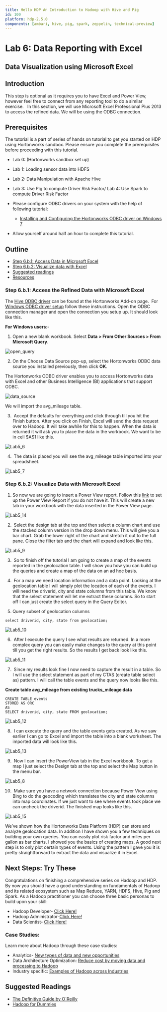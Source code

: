 ```yaml
---
title: Hello HDP An Introduction to Hadoop with Hive and Pig
id: 100
platform: hdp-2.5.0
components: [ambari, hive, pig, spark, zeppelin, technical-preview]
---
```


# Lab 6: Data Reporting with Excel

## Data Visualization using Microsoft Excel

## Introduction

This step is optional as it requires you to have Excel and Power View, however feel free to connect from any reporting tool to do a similar exercise.   In this section, we will use Microsoft Excel Professional Plus 2013 to access the refined data. We will be using the ODBC connection.

## Prerequisites

The tutorial is a part of series of hands on tutorial to get you started on HDP using Hortonworks sandbox. Please ensure you complete the prerequisites before proceeding with this tutorial.

*   Lab 0: (Hortonworks sandbox set up)
*   Lab 1: Loading sensor data into HDFS
*   Lab 2: Data Manipulation with Apache Hive
*   Lab 3: Use Pig to compute Driver Risk Factor/ Lab 4: Use Spark to compute Driver Risk Factor
*   Please configure ODBC drivers on your system with the help of following tutorial:
    *   [Installing and Configuring the Hortonworks ODBC driver on Windows 7](http://hortonworks.com/hadoop-tutorial/how-to-install-and-configure-the-hortonworks-odbc-driver-on-windows-7/)

*   Allow yourself around half an hour to complete this tutorial.

## Outline

*   [Step 6.b.1: Access Data in Microsoft Excel](#step6.b.1)
*   [Step 6.b.2: Visualize data with Excel](#step6.b.2)
*   [Suggested readings](#suggested-reading)
*   [Resources](#resources)

### Step 6.b.1: Access the Refined Data with Microsoft Excel <a id="step6.b.1"></a>

The [Hive ODBC driver](http://hortonworks.com/hdp/addons/) can be found at the Hortonworks Add-on page.  For [Windows ODBC driver setup](http://hortonworks.com/hadoop-tutorial/how-to-install-and-configure-the-hortonworks-odbc-driver-on-windows-7/) follow these instructions. Open the ODBC connection manager and open the connection you setup up. It should look like this.

**For Windows users**:-

1) Open a new blank workbook. Select **Data > From Other Sources > From Microsoft Query**.

![open_query](assets/17_open_query.png)

2) On the Choose Data Source pop-up, select the Hortonworks ODBC data source you installed previously, then click **OK**.

The Hortonworks ODBC driver enables you to access Hortonworks data with Excel and other Business Intelligence (BI) applications that support ODBC.

![data_source](assets/18_choose_data_source.png)

 We will import the avg_mileage table.

3)  Accept the defaults for everything and click through till you hit the Finish button. After you click on Finish, Excel will send the data request over to Hadoop. It will take awhile for this to happen. When the data is returned it will ask you to place the data in the workbook. We want to be in cell \$A\$1 like this.

![Lab5_6](assets/Lab5_61.png)

4)  The data is placed you will see the avg_mileage table imported into your spreadsheet.

![Lab5_7](assets/Lab5_7.jpg)

### Step 6.b.2: Visualize Data with Microsoft Excel <a id="step6.b.2"></a>

1)  So now we are going to insert a Power View report. Follow this [link](https://support.office.com/en-us/article/Turn-on-Power-View-in-Excel-2016-for-Windows-f8fc21a6-08fc-407a-8a91-643fa848729a) to set up the Power View Report if you do not have it. This will create a new tab in your workbook with the data inserted in the Power View page.

![Lab5_14](assets/Lab5_14.jpg)

2)  Select the design tab at the top and then select a column chart and use the stacked column version in the drop down menu. This will give you a bar chart. Grab the lower right of the chart and stretch it out to the full pane. Close the filter tab and the chart will expand and look like this.

![Lab5_9](assets/Lab5_9.jpg)

3)  So to finish off the tutorial I am going to create a map of the events reported in the geolocation table. I will show you how you can build up the queries and create a map of the data on an ad hoc basis.

4)  For a map we need location information and a data point. Looking at the geolocation table I will simply plot the location of each of the events. I will need the driverid, city and state columns from this table. We know that the select statement will let me extract these columns. So to start off I can just create the select query in the Query Editor.

5) Query subset of geolocation columns

~~~
select driverid, city, state from geolocation;
~~~

![Lab5_10](assets/Lab5_10.png)

6)  After I execute the query I see what results are returned. In a more complex query you can easily make changes to the query at this point till you get the right results. So the results I get back look like this.

![Lab5_11](assets/Lab5_11.png)

7)  Since my results look fine I now need to capture the result in a table. So I will use the select statement as part of my CTAS (create table select as) pattern. I will call the table events and the query now looks like this.

**Create table avg_mileage from existing trucks_mileage data**

~~~
CREATE TABLE events
STORED AS ORC
AS
SELECT driverid, city, state FROM geolocation;
~~~

![Lab5_12](assets/Lab5_12.png)

8)  I can execute the query and the table events gets created. As we saw earlier I can go to Excel and import the table into a blank worksheet. The imported data will look like this.

![Lab5_13](assets/Lab5_13.jpg)

9)  Now I can insert the PowerView tab in the Excel workbook. To get a map I just select the Design tab at the top and select the Map button in the menu bar.

![Lab5_8](assets/Lab5_8.jpg)

10)  Make sure you have a network connection because Power View using Bing to do the geocoding which translates the city and state columns into map coordinates. If we just want to see where events took place we can uncheck the driverid. The finished map looks like this.

![Lab5_15](assets/Lab5_15.jpg)

We’ve shown how the Hortonworks Data Platform (HDP) can store and analyze geolocation data. In addition I have shown you a few techniques on building your own queries. You can easily plot risk factor and miles per gallon as bar charts. I showed you the basics of creating maps. A good next step is to only plot certain types of events. Using the pattern I gave you it is pretty straightforward to extract the data and visualize it in Excel.

## Next Steps: Try These

Congratulations on finishing a comprehensive series on Hadoop and HDP. By now you should have a good understanding on fundamentals of Hadoop and its related ecosystem such as Map Reduce, YARN, HDFS, Hive, Pig and Spark. As a Hadoop practitioner you can choose three basic personas to build upon your skill:

*   Hadoop Developer- [Click Here!](http://hortonworks.com/products/hortonworks-sandbox/#tuts-developers)
*   Hadoop Administrator-[Click Here!](http://hortonworks.com/products/hortonworks-sandbox/#tuts-admins)
*   Data Scientist- [Click Here!](http://hortonworks.com/products/hortonworks-sandbox/#tuts-analysts)

### Case Studies:

Learn more about Hadoop through these case studies:

*   Analytics- [New types of data and new opportunities](http://hortonworks.com/solutions/advanced-analytic-apps/)
*   Data Architecture Optimization: [Reduce cost by moving data and processing to Hadoop](http://hortonworks.com/solutions/data-architecture-optimization/)
*   Industry specific: [Examples of Hadoop across Industries](http://hortonworks.com/industry/)

## Suggested Readings <a id="suggested-reading"></a>

*   [The Definitive Guide by O`Reilly](http://hadoopbook.com/)
*   [Hadoop for Dummies](http://www.wiley.com/WileyCDA/WileyTitle/productCd-1118607554.html)

